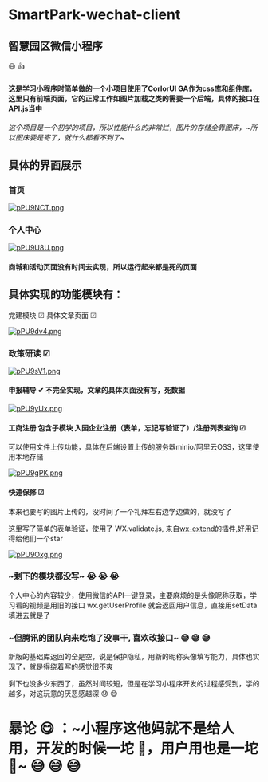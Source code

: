# SmartPark-wechat-client
## 智慧园区微信小程序

:smiley: 👍

#### 这是学习小程序时简单做的一个小项目使用了CorlorUI GA作为css库和组件库，这里只有前端页面，它的正常工作如图片加载之类的需要一个后端，具体的接口在 API.js当中
*这个项目是一个初学的项目，所以性能什么的非常烂，图片的存储全靠图床，~所以图床要是寄了，就什么都看不到了~*


## 具体的界面展示
### 首页
[![pPU9NCT.png](https://s1.ax1x.com/2023/08/27/pPU9NCT.png)](https://imgse.com/i/pPU9NCT)

### 个人中心
[![pPU9U8U.png](https://s1.ax1x.com/2023/08/27/pPU9U8U.png)](https://imgse.com/i/pPU9U8U)

#### 商城和活动页面没有时间去实现，所以运行起来都是死的页面

## 具体实现的功能模块有：
党建模块 &#9745; 具体文章页面 &#9745; 

[![pPU9dv4.png](https://s1.ax1x.com/2023/08/27/pPU9dv4.png)](https://imgse.com/i/pPU9dv4)

### 政策研读  &#9745; 

[![pPU9sV1.png](https://s1.ax1x.com/2023/08/27/pPU9sV1.png)](https://imgse.com/i/pPU9sV1)

#### 申报辅导 	&#10004; 不完全实现，文章的具体页面没有写，死数据

[![pPU9yUx.png](https://s1.ax1x.com/2023/08/27/pPU9yUx.png)](https://imgse.com/i/pPU9yUx)

#### 工商注册 包含子模块 入园企业注册（表单，忘记写验证了）/注册列表查询 &#9745;  

可以使用文件上传功能，具体在后端设置上传的服务器minio/阿里云OSS，这里使用本地存储

[![pPU9gPK.png](https://s1.ax1x.com/2023/08/27/pPU9gPK.png)](https://imgse.com/i/pPU9gPK)

#### 快速保修 &#9745;

本来也要写的图片上传的，没时间了一个礼拜左右边学边做的，就没写了

这里写了简单的表单验证，使用了 WX.validate.js, 来自[wx-extend](https://github.com/wux-weapp/wx-extend)的插件,好用记得给他们一个star

[![pPU9Oxg.png](https://s1.ax1x.com/2023/08/27/pPU9Oxg.png)](https://imgse.com/i/pPU9Oxg)

### ~剩下的模块都没写~ :sob: :sob: :sob:

个人中心的内容较少，使用微信的API一键登录，主要麻烦的是头像昵称获取，学习看的视频是用旧的接口 wx.getUserProfile 就会返回用户信息，直接用setData填进去就是了

### ~但腾讯的团队向来吃饱了没事干, 喜欢改接口~  :sweat_smile:  :sweat_smile:  :sweat_smile:

新版的基础库返回的全是空，说是保护隐私，用新的昵称头像填写能力，具体也实现了，就是得绕着写的感觉很不爽

剩下也没多少东西了，虽然时间较短，但是在学习小程序开发的过程感受到，学的越多，对这玩意的厌恶感越深 :sweat: :sweat_smile:

# 暴论 :yum: ：~小程序这他妈就不是给人用，开发的时候一坨 💩，用户用也是一坨 💩~ :sweat_smile: :sweat_smile: :sweat_smile:

